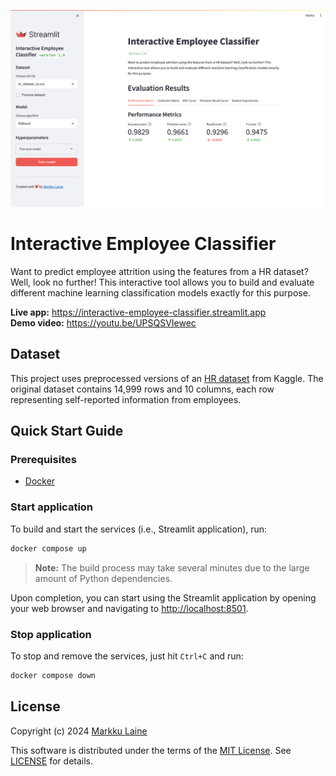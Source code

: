 ![Interactive Employee Classifier](./static/screenshot.png)

# Interactive Employee Classifier

Want to predict employee attrition using the features from a HR dataset? Well, look no further! This interactive tool allows you to build and evaluate different machine learning classification models exactly for this purpose.

**Live app:** <https://interactive-employee-classifier.streamlit.app><br>
**Demo video:** <https://youtu.be/UPSQSVIewec>


## Dataset

This project uses preprocessed versions of an [HR dataset](https://www.kaggle.com/datasets/mfaisalqureshi/hr-analytics-and-job-prediction) from Kaggle. The original dataset contains 14,999 rows and 10 columns, each row representing self-reported information from employees.


## Quick Start Guide

### Prerequisites

* [Docker](https://docs.docker.com/)

### Start application

To build and start the services (i.e., Streamlit application), run:

```bash
docker compose up
```

> **Note:** The build process may take several minutes due to the large amount of Python dependencies.

Upon completion, you can start using the Streamlit application by opening your web browser and navigating to <http://localhost:8501>.

### Stop application

To stop and remove the services, just hit `Ctrl+C` and run:

```bash
docker compose down
```


## License

Copyright (c) 2024 [Markku Laine](https://markkulaine.com)

This software is distributed under the terms of the [MIT License](https://opensource.org/license/mit/). See [LICENSE](./LICENSE) for details.
